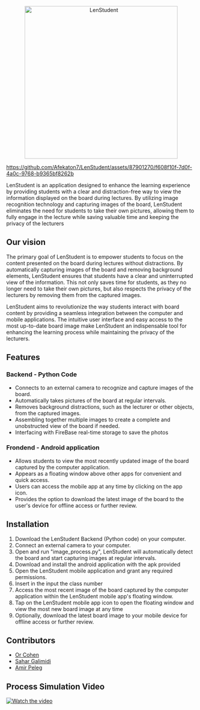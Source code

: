 <p align="center">
  <img width="407" alt="LenStudent" src="https://github.com/Afekaton7/LenStudent/assets/87901270/45706201-21eb-4002-9ae5-f8e6962c86f8">
</p>


https://github.com/Afekaton7/LenStudent/assets/87901270/f608f10f-7d0f-4a0c-9768-b9365bf8262b



LenStudent is an application designed to enhance the learning experience by providing students with a clear and distraction-free way to view the information displayed on the board during lectures.
By utilizing image recognition technology and capturing images of the board, LenStudent eliminates the need for students to take their own pictures,
allowing them to fully engage in the lecture while saving valuable time and keeping the privacy of the lecturers

## Our vision
The primary goal of LenStudent is to empower students to focus on the content presented on the board during lectures without distractions.
By automatically capturing images of the board and removing background elements,
LenStudent ensures that students have a clear and uninterrupted view of the information. This not only saves time for students, as they no longer need to take their own pictures,
but also respects the privacy of the lecturers by removing them from the captured images.

LenStudent aims to revolutionize the way students interact with board content by providing a seamless integration between the computer and mobile applications.
The intuitive user interface and easy access to the most up-to-date board image make LenStudent an indispensable tool for enhancing the learning process while maintaining the privacy of the lecturers.

## Features
### Backend - Python Code
- Connects to an external camera to recognize and capture images of the board.
- Automatically takes pictures of the board at regular intervals.
- Removes background distractions, such as the lecturer or other objects, from the captured images.
- Assembling together multiple images to create a complete and unobstructed view of the board if needed.
- Interfacing with FireBase real-time storage to save the photos

### Frondend - Android application
- Allows students to view the most recently updated image of the board captured by the computer application.
- Appears as a floating window above other apps for convenient and quick access.
- Users can access the mobile app at any time by clicking on the app icon.
- Provides the option to download the latest image of the board to the user's device for offline access or further review.

## Installation
1. Download the LenStudent Backend (Python code) on your computer.
2. Connect an external camera to your computer.
3. Open and run "image_process.py", LenStudent will automatically detect the board and start capturing images at regular intervals.
4. Download and install the android application with the apk provided
5. Open the LenStudent mobile application and grant any required permissions.
6. Insert in the input the class number
7. Access the most recent image of the board captured by the computer application within the LenStudent mobile app's floating window.
8. Tap on the LenStudent mobile app icon to open the floating window and view the most new board image at any time
9. Optionally, download the latest board image to your mobile device for offline access or further review.

## Contributors
- [Or Cohen](https://github.com/orcohen9826)
- [Sahar Galimidi](https://github.com/SaharGalimidi)
- [Amir Peleg](https://github.com/AmirPeleg)

## Process Simulation Video
[![Watch the video](https://img.youtube.com/vi/ptkJ1_UQj3M/0.jpg)](https://youtu.be/ptkJ1_UQj3M)


